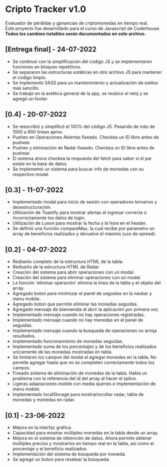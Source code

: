 # Cripto Tracker v1.0
Evaluador de pérdidas y ganancias de criptomonedas en tiempo real.<br />
Este proyecto fue desarrollado para el curso de Javascript de Coderhouse.<br />
**Todos los cambios notables serán documentados en este archivo.**

## [Entrega final] - 24-07-2022
- Se continuó con la simplificación del código JS y se implementaron funciones en bloques repetitivos.
- Se separaron las estructuras estáticas en otro archivo JS para mantener el código limpio.
- Se implementó SASS para un mantenimiento y actualización de estilos más sencillo.
- Se trabajó en la estética general de la app, se reubicó el reloj y se agregó un footer.

## [0.4] - 20-07-2022
- Se reescribió y simplificó el 100% del código JS. Pasando de más de 1000 a 800 lineas aprox.
- Pusheo en Operaciones Abiertas fixeado. Checkea un ID libre antes de pushear.
- Pusheo y eliminación de Radar fixeado. Checkea un ID libre antes de pushear.
- El sistema ahora checkea la respuesta del fetch para saber si el par existe en la base de datos.
- Se implementó un sistema para buscar info de monedas con su respectivo modal.

## [0.3] - 11-07-2022
- Implementado modal para inicio de sesión con operadores ternarios y desestructuración.
- Utilización de Toastify para mostrar alertas al ingresar correcta o incorrectamente los datos de login.
- Utilización de Luxon para mostrar la fecha y la hora en el header.
- Se definió una función compareMax, la cual recibe por parametro un array de beneficios realizados y devuelve el máximo (uso de spread).

## [0.2] - 04-07-2022
- Rediseño completo de la estructura HTML de la tabla.
- Rediseño de la estructura HTML de Radar.
- Creación del sistema para abrir operaciones con un modal.
- Creación del sistema para eliminar operaciones con un modal.
- La función 'eliminar operación' elimina la linea de la tabla y el objeto del array.
- Agregado boton para minimizar el panel de seguidas en la navbar y menu mobile.
- Agregado boton que permite eliminar las monedas seguidas.
- Agregado mensaje de bienvenida al abrir la aplicación por primera vez.
- Implementado mensaje cuando no hay operaciones registradas.
- Implementado mensaje cuando no hay monedas en el panel de seguidas.
- Implementado mensaje cuando la busqueda de operaciones no arroja resultados.
- Implementado funcionamiento de monedas seguidas.
- Implementado suma de los porcentajes y de los beneficios realizados unicamente de las monedas mostradas en tabla.
- Se limitaron los campos del modal al agregar monedas en la tabla. No permite agregar hasta que no se completen correctamente todos los campos.
- Fixeado sistema de eliminación de monedas de la tabla. Había un problema con la referencia del id del array al hacer el splice.
- Ligeras adaptaciones mobile con media queries e implementación de menú mobile.
- Implementado localStorage para mostrar/ocultar radar, tabla de monedas y monedas en radar.

## [0.1] - 23-06-2022
- Mejora en la interfaz gráfica.
- Capacidad para mostrar múltiples monedas en la tabla desde un array.
- Mejora en el sistema de obtención de datos. Ahora permite obtener multiples precios y mostrarlos en tiempo real en la tabla, así como el porcentaje y el beneficio realizados.
- Implementación del sistema de búsqueda por moneda.
- Se agregó un boton para resetear la búsqueda.